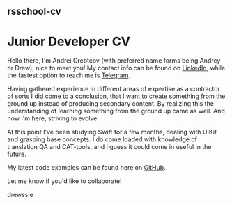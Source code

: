 ## rsschool-cv
# Junior Developer CV

Hello there, I'm Andrei Grebtcov (with preferred name forms being Andrey or Drew), nice to meet you! My contact info can be found on [LinkedIn](https://www.linkedin.com/in/andrey-grebtsov-610541140), while the fastest option to reach me is [Telegram](https://t.me/drewssie).

Having gathered experience in different areas of expertise as a contractor of sorts I did come to a conclusion, that I want to create something from the ground up instead of producing secondary content. By realizing this the understanding of learning something from the ground up came as well. And now I'm here, striving to evolve.

At this point I've been studying Swift for a few months, dealing with UIKit and grasping base concepts. I do come loaded with knowledge of translation QA and CAT-tools, and I guess it could come in useful in the future. 

My latest code examples can be found here on [GitHub](https://github.com/drewssie).

Let me know if you'd like to collaborate!

drewssie
